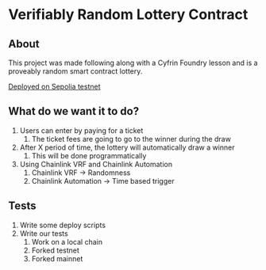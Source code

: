 # Verifiably Random Lottery Contract

## About

This project was made following along with a Cyfrin Foundry lesson and is a proveably random smart contract lottery.

[Deployed on Sepolia testnet](https://sepolia.etherscan.io/address/0x49150c2feba5367289c71c0ea7710de7d98d66fd#code)

## What do we want it to do?

1. Users can enter by paying for a ticket
   1. The ticket fees are going to go to the winner during the draw
2. After X period of time, the lottery will automatically draw a winner
   1. This will be done programmatically
3. Using Chainlink VRF and Chainlink Automation
   1. Chainlink VRF -> Randomness
   2. Chainlink Automation -> Time based trigger

## Tests

1. Write some deploy scripts
2. Write our tests
   1. Work on a local chain
   2. Forked testnet
   3. Forked mainnet
